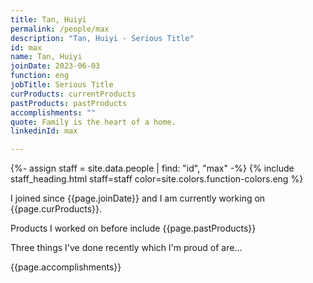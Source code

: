 ```yaml
---
title: Tan, Huiyi
permalink: /people/max
description: "Tan, Huiyi - Serious Title"
id: max
name: Tan, Huiyi
joinDate: 2023-06-03
function: eng
jobTitle: Serious Title
curProducts: currentProducts
pastProducts: pastProducts
accomplishments: ""
quote: Family is the heart of a home.
linkedinId: max

---
```


{%- assign staff = site.data.people | find: "id", "max" -%}
{% include staff_heading.html staff=staff color=site.colors.function-colors.eng %}

<p>I joined since {{page.joinDate}} and I am currently working on {{page.curProducts}}.</p>

<p>Products I worked on before include {{page.pastProducts}}</p>

<p>Three things I've done recently which I'm proud of are...</p>
{{page.accomplishments}}
